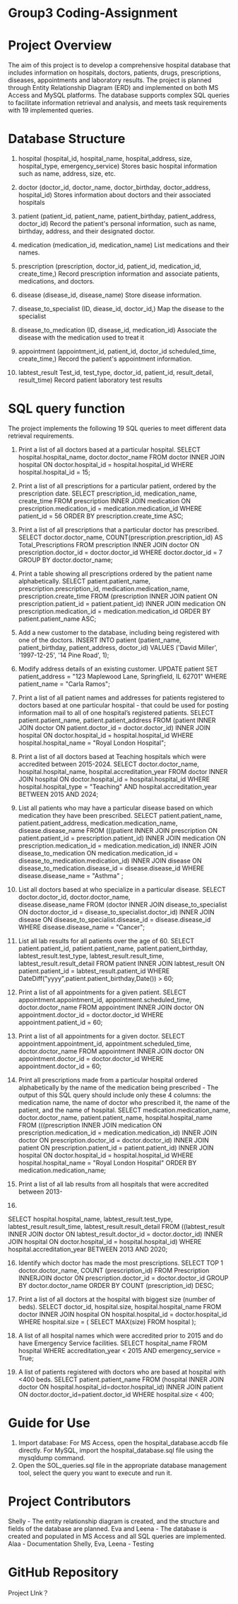 # Group3 Coding-Assignment
# Project Overview
The aim of this project is to develop a comprehensive hospital database that includes information on hospitals, doctors, patients, drugs, prescriptions, diseases, appointments and laboratory results. The project is planned through Entity Relationship Diagram (ERD) and implemented on both MS Access and MySQL platforms.
The database supports complex SQL queries to facilitate information retrieval and analysis, and meets task requirements with 19 implemented queries.

# Database Structure
1. hospital
(hospital_id, hospital_name, hospital_address, size, hospital_type, emergency_service)
Stores basic hospital information such as name, address, size, etc.

2. doctor
(doctor_id, doctor_name, doctor_birthday, doctor_address, hospital_id)
Stores information about doctors and their associated hospitals

3. patient
(patient_id, patient_name, patient_birthday, patient_address, doctor_id)
Record the patient's personal information, such as name, birthday, address, and their designated doctor.

4. medication
(medication_id, medication_name)
List medications and their names.

5. prescription
(prescription, doctor_id, patient_id, medication_id, create_time,)
Record prescription information and associate patients, medications, and doctors.

6. disease
(disease_id, disease_name)
Store disease information.

7. disease_to_specialist
(ID, diease_id, doctor_id,)
Map the disease to the specialist

8. disease_to_medication
(ID, disease_id, medication_id)
Associate the disease with the medication used to treat it

9. appointment
(appointment_id, patient_id, doctor_id scheduled_time, create_time,)
Record the patient's appointment information.

10. labtest_result
Test_id, test_type, doctor_id, patient_id, result_detail, result_time)
Record patient laboratory test results

# SQL query function
The project implements the following 19 SQL queries to meet different data retrieval requirements.
1. Print a list of all doctors based at a particular hospital.
   SELECT
   hospital.hospital_name, 
   doctor.doctor_name
   FROM
   doctor
   INNER JOIN
   hospital ON doctor.hospital_id = hospital.hospital_id
   WHERE
   hospital.hospital_id = 15;

2. Print a list of all prescriptions for a particular patient, ordered by the prescription date.
   SELECT
   prescription_id,
   medication_name,
   create_time
   FROM
   prescription
   INNER JOIN
   medication ON prescription.medication_id = medication.medication_id
   WHERE
   patient_id = 56
   ORDER BY 
   prescription.create_time ASC;

3. Print a list of all prescriptions that a particular doctor has prescribed.
   SELECT doctor.doctor_name, COUNT(prescription.prescription_id) AS Total_Prescriptions
   FROM prescription
   INNER JOIN doctor ON prescription.doctor_id = doctor.doctor_id
   WHERE doctor.doctor_id = 7
   GROUP BY doctor.doctor_name;

4. Print a table showing all prescriptions ordered by the patient name alphabetically.
   SELECT
   patient.patient_name,
   prescription.prescription_id,
   medication.medication_name,
   prescription.create_time
   FROM
   (prescription
   INNER JOIN
   patient ON prescription.patient_id = patient.patient_id)
   INNER JOIN
   medication ON prescription.medication_id = medication.medication_id
   ORDER BY patient.patient_name ASC;

5. Add a new customer to the database, including being registered with one of the doctors.
   INSERT INTO patient (patient_name, patient_birthday, patient_address, doctor_id)
   VALUES ('David Miller', '1997-12-25', '14 Pine Road', 1);

6. Modify address details of an existing customer.
   UPDATE patient
   SET patient_address = "123 Maplewood Lane, Springfield, IL 62701"
   WHERE patient_name = "Carla Ramos";

7. Print a list of all patient names and addresses for patients registered to doctors 
based at one particular hospital - that could be used for posting information mail to 
all of one hospital’s registered patients.
   SELECT
   patient.patient_name,
   patient.patient_address
   FROM
   (patient
   INNER JOIN
   doctor ON patient.doctor_id = doctor.doctor_id)
   INNER JOIN
   hospital ON doctor.hospital_id = hospital.hospital_id
   WHERE
   hospital.hospital_name = "Royal London Hospital";

8. Print a list of all doctors based at Teaching hospitals which were accredited between 
2015-2024.
   SELECT
   doctor.doctor_name,
   hospital.hospital_name,
   hospital.accreditation_year
   FROM
   doctor 
   INNER JOIN
   hospital ON doctor.hospital_id = hospital.hospital_id
   WHERE
   hospital.hospital_type = "Teaching" 
   AND hospital.accreditation_year BETWEEN 2015 AND 2024;

9. List all patients who may have a particular disease based on which medication they 
have been prescribed.
   SELECT
   patient.patient_name,
   patient.patient_address,
   medication.medication_name,
   disease.disease_name
   FROM
   (((patient
   INNER JOIN 
   prescription ON patient.patient_id = prescription.patient_id)
   INNER JOIN
   medication ON prescription.medication_id = medication.medication_id)
   INNER JOIN
   disease_to_medication ON medication.medication_id = disease_to_medication.medication_id)
   INNER JOIN
   disease ON disease_to_medication.disease_id = disease.disease_id
   WHERE
   disease.disease_name = "Asthma" ;

10. List all doctors based at who specialize in a particular disease.
SELECT
   doctor.doctor_id,
   doctor.doctor_name,  
   disease.disease_name
   FROM
   (doctor
   INNER JOIN
   disease_to_specialist ON doctor.doctor_id = disease_to_specialist.doctor_id)
   INNER JOIN 
   disease ON disease_to_specialist.disease_id = disease.disease_id
   WHERE
   disease.disease_name = "Cancer";

11. List all lab results for all patients over the age of 60.
   SELECT
   patient.patient_id,
   patient.patient_name,
   patient.patient_birthday,
   labtest_result.test_type,
   labtest_result.result_time,
   labtest_result.result_detail
   FROM
   patient
   INNER JOIN
   labtest_result ON patient.patient_id = labtest_result.patient_id
   WHERE
   DateDiff("yyyy",patient.patient_birthday,Date()) > 60;

12. Print a list of all appointments for a given patient.
   SELECT
   appointment.appointment_id,
   appointment.scheduled_time,
   doctor.doctor_name
   FROM
   appointment
   INNER JOIN
   doctor ON appointment.doctor_id = doctor.doctor_id
   WHERE
   appointment.patient_id = 60;

13. Print a list of all appointments for a given doctor.
   SELECT
   appointment.appointment_id,
   appointment.scheduled_time,
   doctor.doctor_name
   FROM
   appointment
   INNER JOIN 
   doctor  ON appointment.doctor_id = doctor.doctor_id
   WHERE
   appointment.doctor_id = 60;

14. Print all prescriptions made from a particular hospital ordered alphabetically by the 
name of the medication being prescribed - The output of this SQL query should 
include only these 4 columns: the medication name, the name of doctor who 
prescribed it, the name of the patient, and the name of hospital.
   SELECT
   medication.medication_name,
   doctor.doctor_name,
   patient.patient_name,
   hospital.hospital_name
   FROM
   (((prescription
   INNER JOIN
   medication ON prescription.medication_id = medication.medication_id)
   INNER JOIN
   doctor  ON prescription.doctor_id = doctor.doctor_id)
   INNER JOIN
   patient ON prescription.patient_id = patient.patient_id)
   INNER JOIN
   hospital ON doctor.hospital_id = hospital.hospital_id
   WHERE
   hospital.hospital_name = "Royal London Hospital"
   ORDER BY
   medication.medication_name;

15. Print a list of all lab results from all hospitals that were accredited between 2013-
2020.
   SELECT
   hospital.hospital_name,
   labtest_result.test_type,
   labtest_result.result_time,
   labtest_result.result_detail
   FROM
   ((labtest_result
   INNER JOIN
   doctor ON labtest_result.doctor_id = doctor.doctor_id)
   INNER JOIN
   hospital ON doctor.hospital_id = hospital.hospital_id)
   WHERE
   hospital.accreditation_year BETWEEN 2013 AND 2020;

16. Identify which doctor has made the most prescriptions.
   SELECT TOP 1
   doctor.doctor_name,
   COUNT (prescription_id)
   FROM
   Prescription
   INNERJOIN doctor  ON 
   prescription.doctor_id = doctor.doctor_id
   GROUP BY
   doctor.doctor_name
   ORDER BY
   COUNT (prescription_id)
   DESC;

17. Print a list of all doctors at the hospital with biggest size (number of beds).
   SELECT doctor_id, hospital.size, hospital.hospital_name
   FROM doctor
   INNER JOIN hospital ON hospital.hospital_id = doctor.hospital_id
   WHERE hospital.size = (
   SELECT MAX(size) FROM hospital
   );

18. A list of all hospital names which were accredited prior to 2015 and do have 
   Emergency Service facilities.
   SELECT
   hospital_name
   FROM
   hospital
   WHERE
   accreditation_year < 2015
   AND
   emergency_service = True;

19. A list of patients registered with doctors who are based at hospital with <400 beds.
   SELECT
   patient.patient_name
   FROM
   (hospital
   INNER JOIN
   doctor ON hospital.hospital_id=doctor.hospital_id)
   INNER JOIN
   patient ON doctor.doctor_id=patient.doctor_id
   WHERE
   hospital.size < 400;

# Guide for Use
1. Import database:
   For MS Access, open the hospital_database.accdb file directly.
   For MySQL, import the hospital_database.sql file using the mysqldump command.
3. Open the SOL_queries.sql file in the appropriate database management tool, select the query you want to execute and run it.

# Project Contributors
Shelly - The entity relationship diagram is created, and the structure and fields of the database are planned.
Eva and Leena - The database is created and populated in MS Access and all SQL queries are implemented.
Alaa - Documentation
Shelly, Eva, Leena - Testing

# GitHub Repository
Project LInk？




